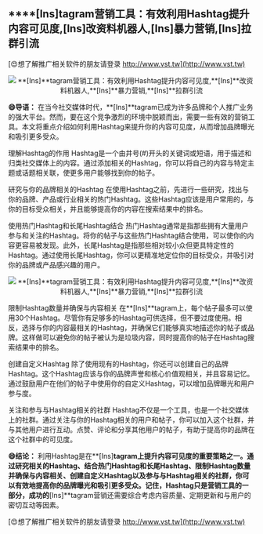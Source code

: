 ## ****[Ins]**tagram营销工具：有效利用Hashtag提升内容可见度,**[Ins]**改资料机器人,**[Ins]**暴力营销,**[Ins]**拉群引流**

[😍想了解推广相关软件的朋友请登录 http://www.vst.tw](http://www.vst.tw)

 <center><img src="https://vst.tw/MP4/tuiguang/png/0.png" alt="**[Ins]**tagram营销工具：有效利用Hashtag提升内容可见度,**[Ins]**改资料机器人,**[Ins]**暴力营销,**[Ins]**拉群引流"></center>

**😄导语：**
在当今社交媒体时代，**[Ins]**tagram已成为许多品牌和个人推广业务的强大平台。然而，要在这个竞争激烈的环境中脱颖而出，需要一些有效的营销工具。本文将重点介绍如何利用Hashtag来提升你的内容可见度，从而增加品牌曝光和吸引更多受众。

理解Hashtag的作用
Hashtag是一个由井号(#)开头的关键词或短语，用于描述和归类社交媒体上的内容。通过添加相关的Hashtag，你可以将自己的内容与特定主题或话题相关联，使更多用户能够找到你的帖子。

研究与你的品牌相关的Hashtag
在使用Hashtag之前，先进行一些研究，找出与你的品牌、产品或行业相关的热门Hashtag。这些Hashtag应该是用户常用的，与你的目标受众相关，并且能够提高你的内容在搜索结果中的排名。

使用热门Hashtag和长尾Hashtag结合
热门Hashtag通常是指那些拥有大量用户参与和关注的Hashtag。将你的帖子与这些热门Hashtag结合使用，可以使你的内容更容易被发现。此外，长尾Hashtag是指那些相对较小众但更具特定性的Hashtag。通过使用长尾Hashtag，你可以更精准地定位你的目标受众，并吸引对你的品牌或产品感兴趣的用户。

 <center><img src="https://vst.tw/MP4/tuiguang/png/1.png" alt="**[Ins]**tagram营销工具：有效利用Hashtag提升内容可见度,**[Ins]**改资料机器人,**[Ins]**暴力营销,**[Ins]**拉群引流"></center>

限制Hashtag数量并确保与内容相关
在**[Ins]**tagram上，每个帖子最多可以使用30个Hashtag。尽管你有足够多的Hashtag可供选择，但不要过度使用。相反，选择与你的内容最相关的Hashtag，并确保它们能够真实地描述你的帖子或品牌。这样做可以避免你的帖子被认为是垃圾内容，同时提高你的帖子在Hashtag搜索结果中的排名。

创建自定义Hashtag
除了使用现有的Hashtag，你还可以创建自己的品牌Hashtag。这个Hashtag应该与你的品牌声誉和核心价值观相关，并且容易记忆。通过鼓励用户在他们的帖子中使用你的自定义Hashtag，可以增加品牌曝光和用户参与度。

关注和参与与Hashtag相关的社群
Hashtag不仅是一个工具，也是一个社交媒体上的社群。通过关注与你的Hashtag相关的用户和帖子，你可以加入这个社群，并与其他用户进行互动。点赞、评论和分享其他用户的帖子，有助于提高你的品牌在这个社群中的可见度。

**😄结论：**
利用Hashtag是在**[Ins]**tagram上提升内容可见度的重要策略之一。通过研究相关的Hashtag、结合热门Hashtag和长尾Hashtag、限制Hashtag数量并确保与内容相关、创建自定义Hashtag以及参与与Hashtag相关的社群，你可以有效地提高你的品牌曝光和吸引更多受众。记住，Hashtag只是营销工具的一部分，成功的**[Ins]**tagram营销还需要综合考虑内容质量、定期更新和与用户的密切互动等因素。

[😍想了解推广相关软件的朋友请登录 http://www.vst.tw](http://www.vst.tw)



